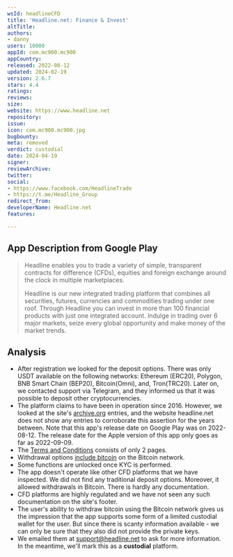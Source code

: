 ```yaml
---
wsId: headlineCFD
title: 'Headline.net: Finance & Invest'
altTitle: 
authors:
- danny
users: 10000
appId: com.mc900.mc900
appCountry: 
released: 2022-08-12
updated: 2024-02-19
version: 2.6.7
stars: 4.4
ratings: 
reviews: 
size: 
website: https://www.headline.net
repository: 
issue: 
icon: com.mc900.mc900.jpg
bugbounty: 
meta: removed
verdict: custodial
date: 2024-04-19
signer: 
reviewArchive: 
twitter: 
social:
- https://www.facebook.com/HeadlineTrade
- https://t.me/Headline_Group
redirect_from: 
developerName: Headline.net
features: 

---
```


## App Description from Google Play

> Headline enables you to trade a variety of simple, transparent contracts for difference (CFDs), equities and foreign exchange around the clock in multiple marketplaces.
>
> Headline is our new integrated trading platform that combines all securities, futures, currencies and commodities trading under one roof. Through Headline you can invest in more than 100 financial products with just one integrated account. Indulge in trading over 6 major markets, seize every global opportunity and make money of the market trends.

## Analysis

- After registration we looked for the deposit options. There was only USDT available on the following networks: Ethereum (ERC20), Polygon, BNB Smart Chain (BEP20), Bitcoin(Omni), and, Tron(TRC20). Later on, we contacted support via Telegram, and they informed us that it was possible to deposit other cryptocurrencies.
- The platform claims to have been in operation since 2016. However, we looked at the site's [archive.org](https://web.archive.org/web/20200701000000*/https://headline.net) entries, and the website headline.net does not show any entries to corroborate this assertion for the years between. Note that this app's release date on Google Play was on 2022-08-12. The release date for the Apple version of this app only goes as far as 2022-09-09.
- The [Terms and Conditions](https://www.headline.net/legal/TERMS_AND_CONDITIONS.pdf) consists of only 2 pages.  
- Withdrawal options [include bitcoin](https://www.headline.net/en-US/assets/walletAdd) on the Bitcoin network.
- Some functions are unlocked once KYC is performed.
- The app doesn't operate like other CFD platforms that we have inspected. We did not find any traditional deposit options. Moreover, it allowed withdrawals in Bitcoin. There is hardly any documentation.
- CFD platforms are highly regulated and we have not seen any such documentation on the site's footer.
- The user's ability to withdraw bitcoin using the Bitcoin network gives us the impression that the app supports some form of a limited custodial wallet for the user. But since there is scanty information available - we can only be sure that they also did not provide the private keys.
- We emailed them at support@headline.net to ask for more information. In the meantime, we'll mark this as a **custodial** platform.
